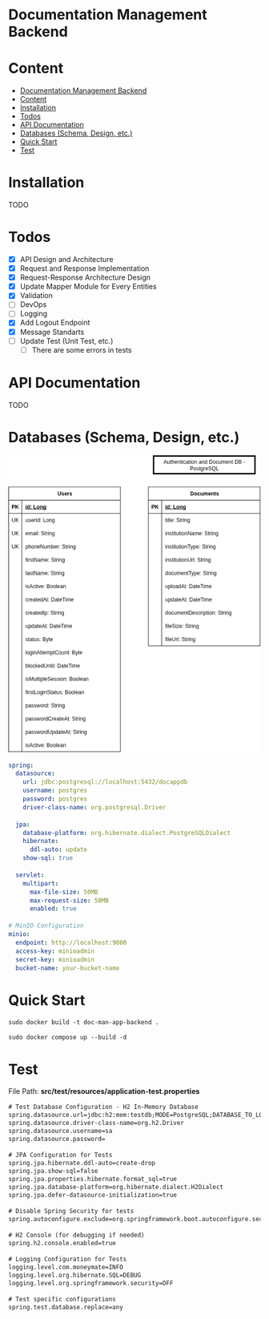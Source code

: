 # Documentation Management Backend

# Content
- [Documentation Management Backend](#documentation-management-backend)
- [Content](#content)
- [Installation](#installation)
- [Todos](#todos)
- [API Documentation](#api-documentation)
- [Databases (Schema, Design, etc.)](#databases-schema-design-etc)
- [Quick Start](#quick-start)
- [Test](#test)

# Installation

TODO

# Todos

* [x] API Design and Architecture
* [x] Request and Response Implementation
* [x] Request-Response Architecture Design
* [x] Update Mapper Module for Every Entities
* [x] Validation
* [ ] DevOps
* [ ] Logging
* [x] Add Logout Endpoint
* [x] Message Standarts
* [ ] Update Test (Unit Test, etc.)
  * [ ] There are some errors in tests

# API Documentation

TODO

# Databases (Schema, Design, etc.)


![](../photos/1.png)

```yml
spring:
  datasource:
    url: jdbc:postgresql://localhost:5432/docappdb
    username: postgres
    password: postgres
    driver-class-name: org.postgresql.Driver

  jpa:
    database-platform: org.hibernate.dialect.PostgreSQLDialect
    hibernate:
      ddl-auto: update
    show-sql: true

  servlet:
    multipart:
      max-file-size: 50MB
      max-request-size: 50MB
      enabled: true

# MinIO Configuration
minio:
  endpoint: http://localhost:9000
  access-key: minioadmin
  secret-key: minioadmin
  bucket-name: your-bucket-name
```

# Quick Start

```
sudo docker build -t doc-man-app-backend .
```

```
sudo docker compose up --build -d
```

# Test

File Path: **src/test/resources/application-test.properties**

```properties
# Test Database Configuration - H2 In-Memory Database
spring.datasource.url=jdbc:h2:mem:testdb;MODE=PostgreSQL;DATABASE_TO_LOWER=TRUE;DEFAULT_NULL_ORDERING=HIGH
spring.datasource.driver-class-name=org.h2.Driver
spring.datasource.username=sa
spring.datasource.password=

# JPA Configuration for Tests
spring.jpa.hibernate.ddl-auto=create-drop
spring.jpa.show-sql=false
spring.jpa.properties.hibernate.format_sql=true
spring.jpa.database-platform=org.hibernate.dialect.H2Dialect
spring.jpa.defer-datasource-initialization=true

# Disable Spring Security for tests
spring.autoconfigure.exclude=org.springframework.boot.autoconfigure.security.servlet.SecurityAutoConfiguration,org.springframework.boot.autoconfigure.security.servlet.UserDetailsServiceAutoConfiguration

# H2 Console (for debugging if needed)
spring.h2.console.enabled=true

# Logging Configuration for Tests
logging.level.com.moneymate=INFO
logging.level.org.hibernate.SQL=DEBUG
logging.level.org.springframework.security=OFF

# Test specific configurations
spring.test.database.replace=any
```